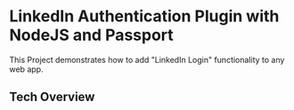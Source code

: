 # LinkedIn Authentication Plugin with NodeJS and Passport

This Project demonstrates how to add "LinkedIn Login" functionality to any web app.

## Tech Overview

